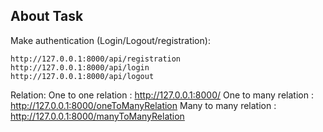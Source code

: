 

## About Task


Make authentication (Login/Logout/registration):

    http://127.0.0.1:8000/api/registration
    http://127.0.0.1:8000/api/login
    http://127.0.0.1:8000/api/logout

Relation:
    One to one relation : http://127.0.0.1:8000/
    One to many relation : http://127.0.0.1:8000/oneToManyRelation
    Many to many relation : http://127.0.0.1:8000/manyToManyRelation
